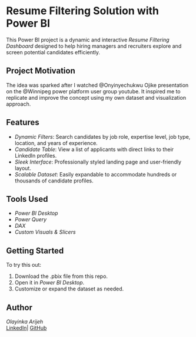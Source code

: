 # Resume Filtering Solution with Power BI

This Power BI project is a dynamic and interactive *Resume Filtering Dashboard* designed to help hiring managers and recruiters explore and screen potential candidates efficiently.

## Project Motivation

The idea was sparked after I watched @Onyinyechukwu Ojike presentation on the @Winnipeg power platform user group youtube. It inspired me to replicate and improve the concept using my own dataset and visualization approach.

## Features

- *Dynamic Filters*: Search candidates by job role, expertise level, job type, location, and years of experience.
- *Candidate Table*: View a list of applicants with direct links to their LinkedIn profiles.
- *Sleek Interface*: Professionally styled landing page and user-friendly layout.
- *Scalable Dataset*: Easily expandable to accommodate hundreds or thousands of candidate profiles.

## Tools Used

- *Power BI Desktop*
- *Power Query*
- *DAX*
- *Custom Visuals & Slicers*


## Getting Started

To try this out:

1. Download the .pbix file from this repo.
2. Open it in *Power BI Desktop*.
3. Customize or expand the dataset as needed.

## Author

*Olayinka Arijeh*  
[LinkedIn](https://www.linkedin.com/in/arijeh-olayinka/)| [GitHub](https://github.com/Captteri)
